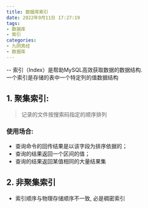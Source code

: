```yaml
---
title: 数据库索引 
date: 2022年9月11日 17:27:19
tags: 
- 数据库
- 索引
categories: 
- 九阴真经
- 数据库
---
```

-- 
索引（Index）是帮助MySQL高效获取数据的数据结构.  
一个索引是存储的表中一个特定列的值数据结构

## 1. 聚集索引:

> 记录的文件按搜索码指定的顺序排列

### 使用场合:
- 查询命令的回传结果是以该字段为排序依据的；  
- 查询的结果返回一个区间的值；  
- 查询的结果返回某值相同的大量结果集

## 2. 非聚集索引
- 索引顺序与物理存储顺序不一致, 必是稠密索引